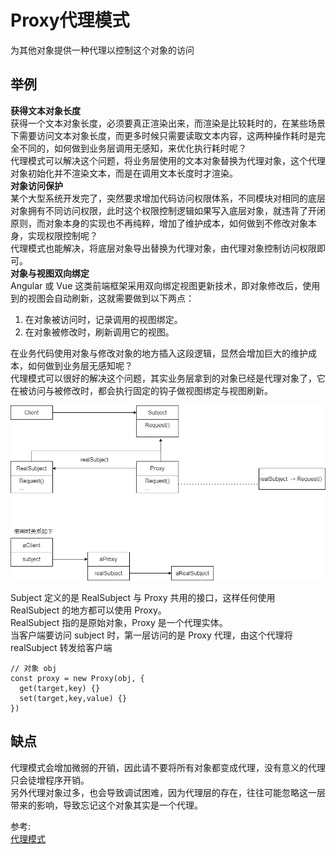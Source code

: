 # Proxy代理模式
为其他对象提供一种代理以控制这个对象的访问
## 举例  
**获得文本对象长度**  
获得一个文本对象长度，必须要真正渲染出来，而渲染是比较耗时的，在某些场景下需要访问文本对象长度，而更多时候只需要读取文本内容，这两种操作耗时是完全不同的，如何做到业务层调用无感知，来优化执行耗时呢？  
代理模式可以解决这个问题，将业务层使用的文本对象替换为代理对象，这个代理对象初始化并不渲染文本，而是在调用文本长度时才渲染。  
**对象访问保护**  
某个大型系统开发完了，突然要求增加代码访问权限体系，不同模块对相同的底层对象拥有不同访问权限，此时这个权限控制逻辑如果写入底层对象，就违背了开闭原则，而对象本身的实现也不再纯粹，增加了维护成本，如何做到不修改对象本身，实现权限控制呢？  
代理模式也能解决，将底层对象导出替换为代理对象，由代理对象控制访问权限即可。  
**对象与视图双向绑定**  
Angular 或 Vue 这类前端框架采用双向绑定视图更新技术，即对象修改后，使用到的视图会自动刷新，这就需要做到以下两点：  
1. 在对象被访问时，记录调用的视图绑定。
2. 在对象被修改时，刷新调用它的视图。

在业务代码使用对象与修改对象的地方插入这段逻辑，显然会增加巨大的维护成本，如何做到业务层无感知呢？  
代理模式可以很好的解决这个问题，其实业务层拿到的对象已经是代理对象了，它在被访问与被修改时，都会执行固定的钩子做视图绑定与视图刷新。

![image](./../../assets/images/design%20patterns/Proxy.png)

Subject 定义的是 RealSubject 与 Proxy 共用的接口，这样任何使用 RealSubject 的地方都可以使用 Proxy。  
RealSubject 指的是原始对象，Proxy 是一个代理实体。  
当客户端要访问 subject 时，第一层访问的是 Proxy 代理，由这个代理将 realSubject 转发给客户端  
``` 
// 对象 obj
const proxy = new Proxy(obj, {
  get(target,key) {}
  set(target,key,value) {}
})
```

## 缺点
代理模式会增加微弱的开销，因此请不要将所有对象都变成代理，没有意义的代理只会徒增程序开销。  
另外代理对象过多，也会导致调试困难，因为代理层的存在，往往可能忽略这一层带来的影响，导致忘记这个对象其实是一个代理。

参考:  
[代理模式](https://github.com/ascoders/weekly/blob/master/%E8%AE%BE%E8%AE%A1%E6%A8%A1%E5%BC%8F/178.%E7%B2%BE%E8%AF%BB%E3%80%8A%E8%AE%BE%E8%AE%A1%E6%A8%A1%E5%BC%8F%20-%20Proxy%20%E4%BB%A3%E7%90%86%E6%A8%A1%E5%BC%8F%E3%80%8B.md)
